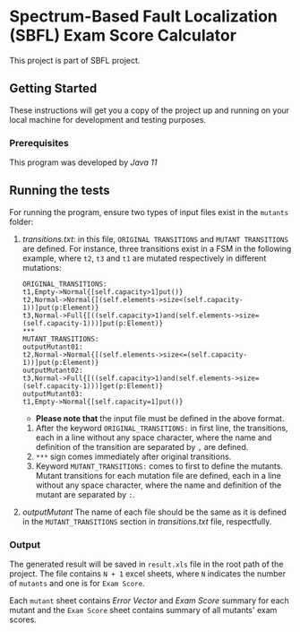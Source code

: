 # Spectrum-Based Fault Localization (SBFL) Exam Score Calculator

This project is part of SBFL project. 

## Getting Started

These instructions will get you a copy of the project up and running on your local machine for development and testing purposes.

### Prerequisites

This program was developed by *Java 11*

## Running the tests

For running the program, ensure two types of input files exist in the ```mutants``` folder:
1. *transitions.txt*: in this file, ```ORIGINAL TRANSITIONS``` and ```MUTANT TRANSITIONS``` are defined. For instance, three transitions exist in a FSM in the following example, where  ```t2```,  ```t3``` and  ```t1``` are mutated respectively in different mutations:
    ```
    ORIGINAL_TRANSITIONS:
    t1,Empty->Normal{[self.capacity>1]put()}
    t2,Normal->Normal{[(self.elements->size<(self.capacity-1))]put(p:Element)}
    t3,Normal->Full{[((self.capacity>1)and(self.elements->size=(self.capacity-1)))]put(p:Element)}    
    ***
    MUTANT_TRANSITIONS:
    outputMutant01:
    t2,Normal->Normal{[(self.elements->size<=(self.capacity-1))]put(p:Element)}    
    outputMutant02:
    t3,Normal->Full{[((self.capacity>1)and(self.elements->size=(self.capacity-1)))]get(p:Element)}
    outputMutant03:
    t1,Empty->Normal{[self.capacity=1]put()}    
    ```
    
    * **Please note that** the input file must be defined in the above format. 
     1. After the keyword ```ORIGINAL_TRANSITIONS:``` in first line, the transitions, each in a line without any space character, where the name and definition of the transition are separated by  ```,``` are defined.
     2. ```***``` sign comes immediately after original transitions.
     3.  Keyword ```MUTANT_TRANSITIONS:``` comes to first to define the mutants. Mutant transitions for each mutation file are defined, each in a line without any space character, where the name and definition of the mutant are separated by ```:```.
     
2. *outputMutant* The name of each file should be the same as it is defined in the  ```MUTANT_TRANSITIONS``` section in  *transitions.txt* file, respectfully.

### Output

The generated result will be saved in ```result.xls``` file in the root path of the project. The file contains ```N + 1``` excel sheets, where ```N``` indicates the number of ```mutants``` and one is for ```Exam Score```.

Each ```mutant``` sheet contains *Error Vector* and *Exam Score* summary for each mutant and the ```Exam Score``` sheet contains summary of all mutants' exam scores.

